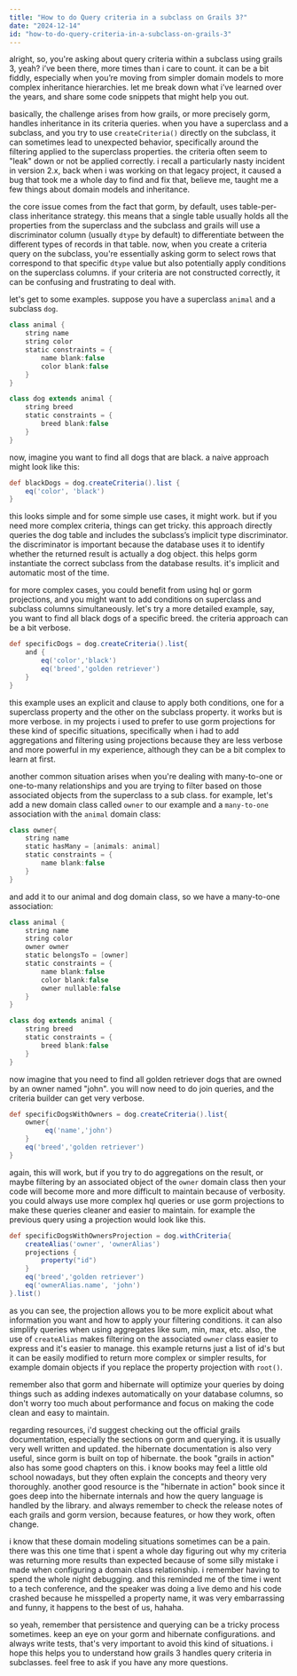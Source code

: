 ```yaml
---
title: "How to do Query criteria in a subclass on Grails 3?"
date: "2024-12-14"
id: "how-to-do-query-criteria-in-a-subclass-on-grails-3"
---
```


alright, so, you're asking about query criteria within a subclass using grails 3, yeah? i’ve been there, more times than i care to count. it can be a bit fiddly, especially when you’re moving from simpler domain models to more complex inheritance hierarchies. let me break down what i’ve learned over the years, and share some code snippets that might help you out.

basically, the challenge arises from how grails, or more precisely gorm, handles inheritance in its criteria queries. when you have a superclass and a subclass, and you try to use `createCriteria()` directly on the subclass, it can sometimes lead to unexpected behavior, specifically around the filtering applied to the superclass properties. the criteria often seem to "leak" down or not be applied correctly. i recall a particularly nasty incident in version 2.x, back when i was working on that legacy project, it caused a bug that took me a whole day to find and fix that, believe me, taught me a few things about domain models and inheritance.

the core issue comes from the fact that gorm, by default, uses table-per-class inheritance strategy. this means that a single table usually holds all the properties from the superclass and the subclass and grails will use a discriminator column (usually `dtype` by default) to differentiate between the different types of records in that table. now, when you create a criteria query on the subclass, you're essentially asking gorm to select rows that correspond to that specific `dtype` value but also potentially apply conditions on the superclass columns. if your criteria are not constructed correctly, it can be confusing and frustrating to deal with.

let's get to some examples. suppose you have a superclass `animal` and a subclass `dog`.

```groovy
class animal {
    string name
    string color
    static constraints = {
        name blank:false
        color blank:false
    }
}

class dog extends animal {
    string breed
    static constraints = {
        breed blank:false
    }
}
```

now, imagine you want to find all dogs that are black. a naive approach might look like this:

```groovy
def blackDogs = dog.createCriteria().list {
    eq('color', 'black')
}
```

this looks simple and for some simple use cases, it might work. but if you need more complex criteria, things can get tricky. this approach directly queries the dog table and includes the subclass’s implicit type discriminator. the discriminator is important because the database uses it to identify whether the returned result is actually a dog object. this helps gorm instantiate the correct subclass from the database results. it's implicit and automatic most of the time.

for more complex cases, you could benefit from using hql or gorm projections, and you might want to add conditions on superclass and subclass columns simultaneously. let's try a more detailed example, say, you want to find all black dogs of a specific breed. the criteria approach can be a bit verbose.

```groovy
def specificDogs = dog.createCriteria().list{
    and {
        eq('color','black')
        eq('breed','golden retriever')
    }
}
```

this example uses an explicit and clause to apply both conditions, one for a superclass property and the other on the subclass property. it works but is more verbose. in my projects i used to prefer to use gorm projections for these kind of specific situations, specifically when i had to add aggregations and filtering using projections because they are less verbose and more powerful in my experience, although they can be a bit complex to learn at first.

another common situation arises when you're dealing with many-to-one or one-to-many relationships and you are trying to filter based on those associated objects from the superclass to a sub class. for example, let's add a new domain class called `owner` to our example and a `many-to-one` association with the `animal` domain class:

```groovy
class owner{
    string name
    static hasMany = [animals: animal]
    static constraints = {
        name blank:false
    }
}
```

and add it to our animal and dog domain class, so we have a many-to-one association:

```groovy
class animal {
    string name
    string color
    owner owner
    static belongsTo = [owner]
    static constraints = {
        name blank:false
        color blank:false
        owner nullable:false
    }
}

class dog extends animal {
    string breed
    static constraints = {
        breed blank:false
    }
}

```

now imagine that you need to find all golden retriever dogs that are owned by an owner named "john". you will now need to do join queries, and the criteria builder can get very verbose.

```groovy
def specificDogsWithOwners = dog.createCriteria().list{
    owner{
         eq('name','john')
    }
    eq('breed','golden retriever')
}
```

again, this will work, but if you try to do aggregations on the result, or maybe filtering by an associated object of the `owner` domain class then your code will become more and more difficult to maintain because of verbosity. you could always use more complex hql queries or use gorm projections to make these queries cleaner and easier to maintain. for example the previous query using a projection would look like this.

```groovy
def specificDogsWithOwnersProjection = dog.withCriteria{
    createAlias('owner', 'ownerAlias')
    projections {
        property("id")
    }
    eq('breed','golden retriever')
    eq('ownerAlias.name', 'john')
}.list()
```

as you can see, the projection allows you to be more explicit about what information you want and how to apply your filtering conditions. it can also simplify queries when using aggregates like sum, min, max, etc. also, the use of `createAlias` makes filtering on the associated `owner` class easier to express and it's easier to manage. this example returns just a list of id's but it can be easily modified to return more complex or simpler results, for example domain objects if you replace the property projection with `root()`.

remember also that gorm and hibernate will optimize your queries by doing things such as adding indexes automatically on your database columns, so don't worry too much about performance and focus on making the code clean and easy to maintain.

regarding resources, i'd suggest checking out the official grails documentation, especially the sections on gorm and querying. it is usually very well written and updated. the hibernate documentation is also very useful, since gorm is built on top of hibernate. the book "grails in action" also has some good chapters on this. i know books may feel a little old school nowadays, but they often explain the concepts and theory very thoroughly. another good resource is the "hibernate in action" book since it goes deep into the hibernate internals and how the query language is handled by the library. and always remember to check the release notes of each grails and gorm version, because features, or how they work, often change.

i know that these domain modeling situations sometimes can be a pain. there was this one time that i spent a whole day figuring out why my criteria was returning more results than expected because of some silly mistake i made when configuring a domain class relationship. i remember having to spend the whole night debugging. and this reminded me of the time i went to a tech conference, and the speaker was doing a live demo and his code crashed because he misspelled a property name, it was very embarrassing and funny, it happens to the best of us, hahaha.

so yeah, remember that persistence and querying can be a tricky process sometimes. keep an eye on your gorm and hibernate configurations. and always write tests, that's very important to avoid this kind of situations. i hope this helps you to understand how grails 3 handles query criteria in subclasses. feel free to ask if you have any more questions.
